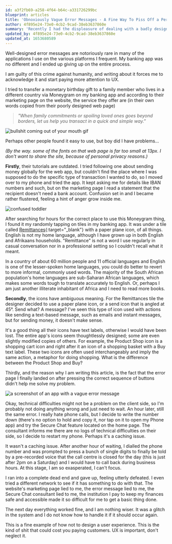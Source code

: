```yaml
---
id: a3f2fb69-a258-4f64-b64c-a331726299bc
blueprint: articles
title: 'Obnoxiously Vague Error Messages - A Fine Way To Piss Off a Person'
author: 4f895e24-73e0-4cb2-9cad-38eb3637860e
summary: 'Recently I had the displeasure of dealing with a badly designed banking app error. I nearly tossed my phone out of the window.'
updated_by: 4f895e24-73e0-4cb2-9cad-38eb3637860e
updated_at: 1653680589
---
```

Well-designed error messages are notoriously rare in many of the applications I use on the various platforms I frequent. My banking app was no different and I ended up giving up on the entire process. 


I am guilty of this crime against humanity, and writing about it forces me to acknowledge it and start paying more attention to UX.


I tried to transfer a monetary birthday gift to a family member who lives in a different country via Moneygram on my banking app and according to their marketing page on the website, the service they offer are (in their own words copied from their poorly designed web page)

 
> _"When family commitments or spoiling loved ones goes beyond borders, let us help you transact in a quick and simple way."_


![bullshit coming out of your mouth gif](https://media.giphy.com/media/l1J9NfouPRyw3Mgxi/giphy.gif)

 
Perhaps other people found it easy to use, but boy did I have problems...
 

_(By the way. some of the fonts on that web page is far too small at 13px. I don't want to share the site, because of personal privacy reasons.)_
 

**Firstly**, their tutorials are outdated. I tried following one about sending money globally for the web app, but couldn't find the place where I was supposed to do the specific type of transaction I wanted to do, so I moved over to my phone and tried the app. It kept asking me for details like IBAN numbers and such, but on the marketing page I read a statement that the recipient doesn't need a bank account. Confusion set in and I became rather flustered, feeling a hint of anger grow inside me.


![confused toddler](https://media.giphy.com/media/ji6zzUZwNIuLS/giphy.gif)

After searching for hours for the correct place to use this Moneygram thing, I found it my randomly tapping on tiles in my banking app. It was under a tile called [Remittances](https://dictionary.cambridge.org/dictionary/english/remittance){:target="_blank"} with a paper plane icon, of all things. English is not my home language, although I have grown up in both English and Afrikaans households. "Remittance" is not a word I use regularly in casual conversation nor in a professional setting so I couldn't recall what it meant. 


In a country of about 60 million people and 11 official languages and English is one of the lesser-spoken home languages, you could do better to revert to more informal, commonly used words. The majority of the South African population's home languages are sub-Saharan African languages, which makes some words tough to translate accurately to English. Or, perhaps I am just another illiterate inhabitant of Africa and I need to read more books.
 

**Secondly**, the icons have ambiguous meaning. For the Remittances tile the designer decided to use a paper plane icon, or a send icon that is angled at 45°. Send what? A message? I've seen this type of icon used with actions like sending a text-based message, such as emails and instant messages, but for sending money, it doesn't make sense. 
 

It's a good thing all their icons have text labels, otherwise I would have been lost. The entire app's icons seem thoughtlessly designed; some are even slightly modified copies of others. For example, the Product Shop icon is a shopping cart icon and right after it an icon of a shopping basket with a Buy text label. These two icons are often used interchangeably and imply the same action, a metaphor for doing shopping. What is the difference between the Product Shop and Buy? 

 
Thirdly, and the reason why I am writing this article, is the fact that the error page I finally landed on after pressing the correct sequence of buttons didn't help me solve my problem. 


![a screenshot of an app with a vague error message](https://chilldsgn.test/assets/foto_no_exif.jpeg) 


Okay, technical difficulties might not be a problem on the client side, so I'm probably not doing anything wrong and just need to wait. An hour later, still the same error. I really hate phone calls, but I decide to write the number down (there's no option to hold and copy it, nor tap on it to open my Phone app) and try the Secure Chat feature located on the home page. The consultant informs me there are no logs of technical difficulties on their side, so I decide to restart my phone. Perhaps it's a caching issue. 

 
It wasn't a caching issue. After another hour of waiting, I dialled the phone number and was prompted to press a bunch of single digits to finally be told by a pre-recorded voice that the call centre is closed for the day (this is just after 2pm on a Saturday) and I would have to call back during business hours. At this stage, I am so exasperated, I can't focus. 
 

I ran into a complete dead end and gave up, feeling utterly defeated. I even tried a different network to see if it has something to do with that. The website's marketing page lied to me, the error message lied to me, the Secure Chat consultant lied to me, the institution I pay to keep my finances safe and accessible made it so difficult for me to get a basic thing done.
 

The next day everything worked fine, and I am nothing wiser. It was a glitch in the system and I do not know how to handle it if it should occur again.
 

This is a fine example of how not to design a user experience. This is the kind of shit that could cost you paying customers. UX is important, don't neglect it.